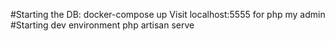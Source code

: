 #Starting the DB: 
docker-compose up
Visit localhost:5555 for php my admin
#Starting dev environment
php artisan serve
